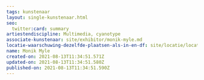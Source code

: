 ```yaml
---
tags: kunstenaar
layout: single-kunstenaar.html
seo:
  twitter:card: summary
artiestendiscipline: Multimedia, cyanotype
associate-kunstenaar: site/exhibitor/monik-myle.md
locatie-waarschuwing-dezelfde-plaatsen-als-in-en-df: site/locatie/locatie-van-monik-myle.md
name: Monik Myle
created-on: 2021-08-13T11:34:51.571Z
updated-on: 2021-08-13T11:34:51.580Z
published-on: 2021-08-13T11:34:51.590Z
---
```

